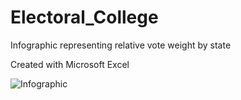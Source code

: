 # Electoral_College
Infographic representing relative vote weight by state

Created with Microsoft Excel

![Infographic](https://i.imgur.com/E0wOGsI.png)

